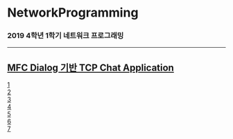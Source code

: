﻿# NetworkProgramming  
### 2019 4학년 1학기 네트워크 프로그래밍

<hr>  

## [MFC Dialog 기반 TCP Chat Application](https://github.com/zojae031/NetworkProgramming/tree/master/TCP_Chat)  

[1](./img/1.JPG)  
[2](./img/2.JPG)  
[3](./img/3.JPG)  
[4](./img/4.JPG)  
[5](./img/5.JPG)  
[6](./img/6.JPG)  
[7](./img/7.JPG)  


